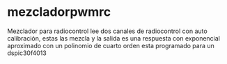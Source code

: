 # mezcladorpwmrc
Mezclador para radiocontrol lee dos canales de radiocontrol con auto calibración, estas las mezcla y la salida es una respuesta con exponencial aproximado con un polinomio de cuarto orden esta programado para un dspic30f4013
